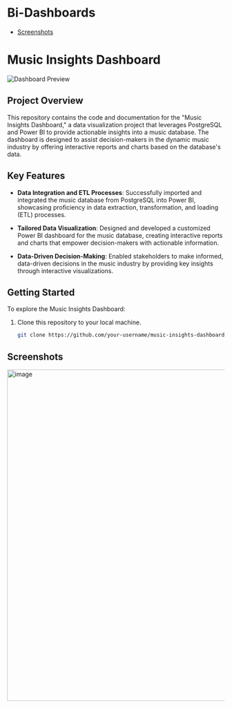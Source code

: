# Bi-Dashboards

- [Screenshots](#screenshots)

# Music Insights Dashboard

![Dashboard Preview](<img width="767" alt="image" src="https://github.com/Ayush225/Bi-Dashboards/assets/66459226/b6149f43-d6e4-401c-8bd6-30b8783d7d2d">
)

## Project Overview

This repository contains the code and documentation for the "Music Insights Dashboard," a data visualization project that leverages PostgreSQL and Power BI to provide actionable insights into a music database. The dashboard is designed to assist decision-makers in the dynamic music industry by offering interactive reports and charts based on the database's data.

## Key Features

- **Data Integration and ETL Processes**: Successfully imported and integrated the music database from PostgreSQL into Power BI, showcasing proficiency in data extraction, transformation, and loading (ETL) processes.

- **Tailored Data Visualization**: Designed and developed a customized Power BI dashboard for the music database, creating interactive reports and charts that empower decision-makers with actionable information.

- **Data-Driven Decision-Making**: Enabled stakeholders to make informed, data-driven decisions in the music industry by providing key insights through interactive visualizations.

## Getting Started

To explore the Music Insights Dashboard:

1. Clone this repository to your local machine.

   ```bash
   git clone https://github.com/your-username/music-insights-dashboard.git

## Screenshots

<img width="767" alt="image" src="https://github.com/Ayush225/Bi-Dashboards/assets/66459226/60909400-8c68-4b82-9b6e-63ed20c0f778">

